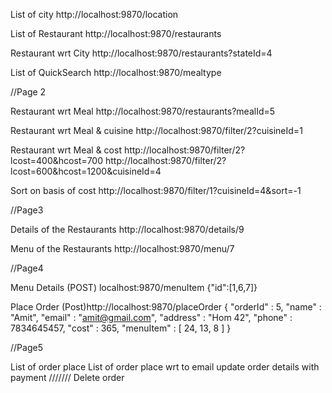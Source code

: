 List of city
http://localhost:9870/location

List of Restaurant
http://localhost:9870/restaurants

Restaurant wrt City
http://localhost:9870/restaurants?stateId=4

List of QuickSearch
http://localhost:9870/mealtype

//Page 2

Restaurant wrt Meal
http://localhost:9870/restaurants?mealId=5

Restaurant wrt Meal & cuisine
http://localhost:9870/filter/2?cuisineId=1

Restaurant wrt Meal & cost
http://localhost:9870/filter/2?lcost=400&hcost=700 http://localhost:9870/filter/2?lcost=600&hcost=1200&cuisineId=4

Sort on basis of cost
http://localhost:9870/filter/1?cuisineId=4&sort=-1

//Page3

Details of the Restaurants
http://localhost:9870/details/9

Menu of the Restaurants
http://localhost:9870/menu/7

//Page4

Menu Details
(POST) localhost:9870/menuItem {"id":[1,6,7]}

Place Order
(Post)http://localhost:9870/placeOrder { "orderId" : 5, "name" : "Amit", "email" : "amit@gmail.com", "address" : "Hom 42", "phone" : 7834645457, "cost" : 365, "menuItem" : [ 24, 13, 8 ] }

//Page5

List of order place
List of order place wrt to email
update order details with payment
/////// Delete order